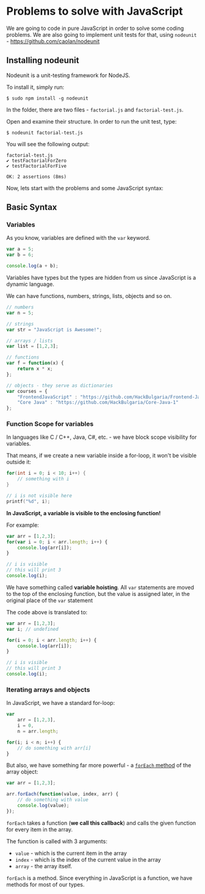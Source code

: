 # Problems to solve with JavaScript

We are going to code in pure JavaScript in order to solve some coding problems.
We are also going to implement unit tests for that, using `nodeunit` - https://github.com/caolan/nodeunit


## Installing nodeunit

Nodeunit is a unit-testing framework for NodeJS.

To install it, simply run:

```
$ sudo npm install -g nodeunit
```

In the folder, there are two files - `factorial.js` and `factorial-test.js`.

Open and examine their structure. In order to run the unit test, type:

```
$ nodeunit factorial-test.js
```

You will see the following output:

```
factorial-test.js
✔ testFactorialForZero
✔ testFactorialForFive

OK: 2 assertions (8ms)
```

Now, lets start with the problems and some JavaScript syntax:

## Basic Syntax

### Variables

As you know, variables are defined with the `var` keyword.

```javascript
var a = 5;
var b = 6;

console.log(a + b);
```

Variables have types but the types are hidden from us since JavaScript is a dynamic language.

We can have functions, numbers, strings, lists, objects and so on.

```javascript
// numbers
var n = 5;

// strings
var str = "JavaScript is Awesome!";

// arrays / lists
var list = [1,2,3];

// functions
var f = function(x) {
    return x * x;
};

// objects - they serve as dictionaries
var courses = {
    "FrontendJavaScript" : "https://github.com/HackBulgaria/Frontend-JavaScript-1/",
    "Core Java" : "https://github.com/HackBulgaria/Core-Java-1"
};
```

### Function Scope for variables

In languages like C / C++, Java, C#, etc. - we have block scope visibility for variables.

That means, if we create a new variable inside a for-loop, it won't be visible outside it:

```c
for(int i = 0; i < 10; i++) {
    // something with i
}

// i is not visible here
printf("%d", i);
```

__In JavaScript, a variable is visible to the enclosing function!__

For example:

```javascript
var arr = [1,2,3];
for(var i = 0; i < arr.length; i++) {
    console.log(arr[i]);
}

// i is visible
// this will print 3
console.log(i);
```

We have something called __variable hoisting__. All `var` statements are moved to the top of the enclosing function, but the value is assigned later, in the original place of the `var` statement

The code above is translated to:

```javascript
var arr = [1,2,3];
var i; // undefined

for(i = 0; i < arr.length; i++) {
    console.log(arr[i]);
}

// i is visible
// this will print 3
console.log(i);
```

### Iterating arrays and objects

In JavaScript, we have a standard for-loop:

```javascript
var
    arr = [1,2,3],
    i = 0,
    n = arr.length;

for(i; i < n; i++) {
    // do something with arr[i]
}
```

But also, we have something far more powerful - a [`forEach` method](https://developer.mozilla.org/en-US/docs/Web/JavaScript/Reference/Global_Objects/Array/forEach) of the array object:

```javascript
var arr = [1,2,3];

arr.forEach(function(value, index, arr) {
    // do something with value
    console.log(value);
});
```

`forEach` takes a function (__we call this callback__) and calls the given function for every item in the array.

The function is called with 3 arguments:

* `value` - which is the current item in the array
* `index` - which is the index of the current value in the array
* `array` - the array itself.

`forEach` is a method. Since everything in JavaScript is a function, we have methods for most of our types.
